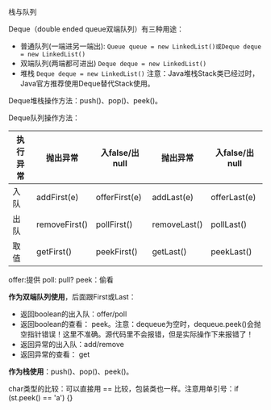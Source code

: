 栈与队列

Deque（double ended queue双端队列）有三种用途：
- 普通队列(一端进另一端出):
`Queue queue = new LinkedList()或Deque deque = new LinkedList()`
- 双端队列(两端都可进出)
`Deque deque = new LinkedList()`
- 堆栈
`Deque deque = new LinkedList()`
注意：Java堆栈Stack类已经过时，Java官方推荐使用Deque替代Stack使用。

Deque堆栈操作方法：push()、pop()、peek()。

Deque队列操作方法：

| 执行异常| 抛出异常       | 入false/出null | 抛出异常      | 入false/出null|
|  ------ | ------------- | ------------- | ------------ | ------------ |
| 入队    | addFirst(e)   | offerFirst(e) | addLast(e)   | offerLast(e) |
| 出队    | removeFirst() | pollFirst()   | removeLast() | pollLast()   |
| 取值    | getFirst()    | peekFirst()   | getLast()    | peekLast()   |

offer:提供
poll: pull?
peek：偷看

**作为双端队列使用**，后面跟First或Last：
- 返回boolean的出入队：offer/poll
- 返回boolean的查看：  peek。注意：dequeue为空时，dequeue.peek()会抛空指针错误！这里不准确。源代码里不会报错，但是实际操作下来报错了！
- 返回异常的出入队：add/remove
- 返回异常的查看：  get

**作为栈使用**：push()、pop()、peek()。

char类型的比较：可以直接用 == 比较，包装类也一样。注意用单引号：if (st.peek() == 'a') {}